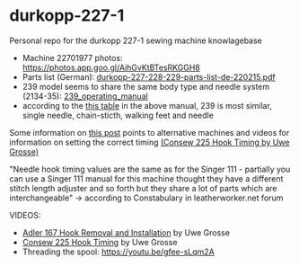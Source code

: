# durkopp-227-1
Personal repo for the durkopp 227-1 sewing machine knowlagebase

- Machine 22701977 photos: https://photos.app.goo.gl/AihGvKtBTesRKGGH8
- Parts list (German): [durkopp-227-228-229-parts-list-de-220215.pdf](https://github.com/opensourcemanufacturing/durkopp-227-1/blob/main/durkopp-227-228-229-parts-list-de-220215.pdf)
- 239 model seems to share the same body type and needle system (2134-35): [239_operating_manual](https://github.com/opensourcemanufacturing/durkopp-227-1/blob/main/Durkopp_B_238_239_245_249_372_380_541_DE_EN_operating_manual.pdf)
- according to the [this table](https://github.com/opensourcemanufacturing/durkopp-227-1/blob/main/durkopp-model-features-differences-table-238-239-241-245-249-372-376-380-541.png) in the above manual, 239 is most similar, single needle, chain-sticth, walking feet and needle

Some information on [this post](https://leatherworker.net/forum/topic/95297-durkopp-adler-239-125-missing-oil-pan-timing/) points to alternative machines and videos for information on setting the correct timing [(Consew 225 Hook Timing by Uwe Grosse)](https://www.youtube.com/watch?v=1wNBPX8i524) 

"Needle hook timing values are the same as for the Singer 111 - partially you can use a Singer 111 manual for this machine thought they have a different stitch length adjuster and so forth but they share a lot of parts which are interchangeable" -> according to Constabulary in leatherworker.net forum

VIDEOS:
- [Adler 167 Hook Removal and Installation](https://youtu.be/CfkGrz3OugA) by Uwe Grosse
- [Consew 225 Hook Timing](https://www.youtube.com/watch?v=1wNBPX8i524) by Uwe Grosse
- Threading the spool: https://youtu.be/gfee-sLqm2A


